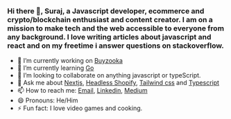 ### Hi there 👋, Suraj, a Javascript developer, ecommerce and crypto/blockchain enthusiast and content creator. I am on a mission to make tech and the web accessible to everyone from any background.  I love writing articles about javascript and react and on my freetime i answer questions on stackoverflow. 


- 🔭 I’m currently working on [Buyzooka](https://join.buyzooka.io)
- 🌱 I’m currently learning [Go](https://golang.org)
- 👯 I’m looking to collaborate on anything javascript or typeScript.
- 💬 Ask me about [Nextjs](https://nextjs.org/), [Headless Shopify](https://shopify.com), [Tailwind css](https://tailwindcss.com/) and [Typescript](https://typescript.com)
- 📫 How to reach me: [Email](siradjiawoual@gmail.com),  [Linkedin](https://linkedin.com/in/siradji), [Medium](https://siradji.medium.com)
- 😄 Pronouns: He/Him
- ⚡ Fun fact: I love video games and cooking. 

